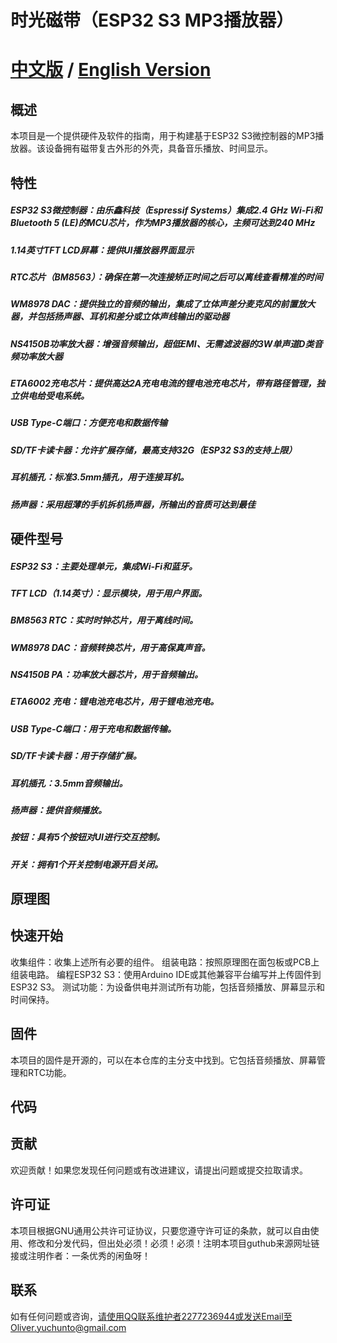 # 时光磁带（ESP32 S3 MP3播放器）
# [中文版](README.md) / [English Version](README.en.md)
## 概述
本项目是一个提供硬件及软件的指南，用于构建基于ESP32 S3微控制器的MP3播放器。该设备拥有磁带复古外形的外壳，具备音乐播放、时间显示。

## 特性
##### ESP32 S3微控制器：由乐鑫科技（Espressif Systems）集成2.4 GHz Wi-Fi和Bluetooth 5 (LE)的MCU芯片，作为MP3播放器的核心，主频可达到240 MHz
##### 1.14英寸TFT LCD屏幕：提供UI播放器界面显示
##### RTC芯片（BM8563）：确保在第一次连接矫正时间之后可以离线查看精准的时间
##### WM8978 DAC：提供独立的音频的输出，集成了立体声差分麦克风的前置放大器，并包括扬声器、耳机和差分或立体声线输出的驱动器
##### NS4150B功率放大器：增强音频输出，超低EMI、无需滤波器的3W单声道D类音频功率放大器
##### ETA6002充电芯片：提供高达2A充电电流的锂电池充电芯片，带有路径管理，独立供电给受电系统。
##### USB Type-C端口：方便充电和数据传输
##### SD/TF卡读卡器：允许扩展存储，最高支持32G（ESP32 S3的支持上限）
##### 耳机插孔：标准3.5mm插孔，用于连接耳机。
##### 扬声器：采用超薄的手机拆机扬声器，所输出的音质可达到最佳
## 硬件型号
##### ESP32 S3：主要处理单元，集成Wi-Fi和蓝牙。
##### TFT LCD（1.14英寸）：显示模块，用于用户界面。
##### BM8563 RTC：实时时钟芯片，用于离线时间。
##### WM8978 DAC：音频转换芯片，用于高保真声音。
##### NS4150B PA：功率放大器芯片，用于音频输出。
##### ETA6002 充电：锂电池充电芯片，用于锂电池充电。
##### USB Type-C端口：用于充电和数据传输。
##### SD/TF卡读卡器：用于存储扩展。
##### 耳机插孔：3.5mm音频输出。
##### 扬声器：提供音频播放。
##### 按钮：具有5个按钮对UI进行交互控制。
##### 开关：拥有1个开关控制电源开启关闭。

## 原理图

## 快速开始
收集组件：收集上述所有必要的组件。
组装电路：按照原理图在面包板或PCB上组装电路。
编程ESP32 S3：使用Arduino IDE或其他兼容平台编写并上传固件到ESP32 S3。
测试功能：为设备供电并测试所有功能，包括音频播放、屏幕显示和时间保持。
## 固件
本项目的固件是开源的，可以在本仓库的主分支中找到。它包括音频播放、屏幕管理和RTC功能。
## 代码

## 贡献
欢迎贡献！如果您发现任何问题或有改进建议，请提出问题或提交拉取请求。

## 许可证
本项目根据GNU通用公共许可证协议，只要您遵守许可证的条款，就可以自由使用、修改和分发代码，但出处必须！必须！必须！注明本项目guthub来源网址链接或注明作者：一条优秀的闲鱼呀！

## 联系
如有任何问题或咨询，请使用QQ联系维护者2277236944或发送Email至Oliver.yuchunto@gmail.com
